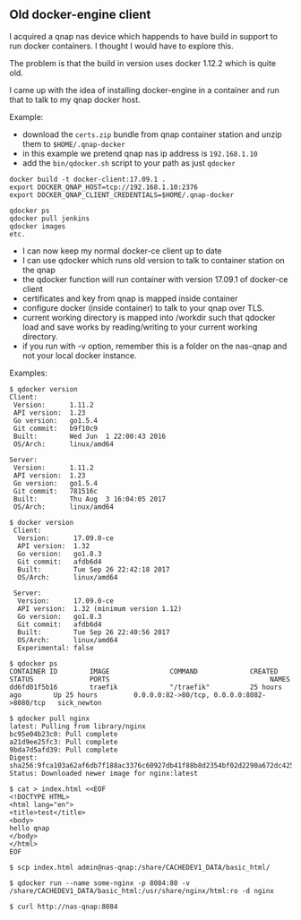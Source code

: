 Old docker-engine client
---

I acquired a qnap nas device which happends to have build in support to run docker containers. I thought I would have to explore this.

The problem is that the build in version uses docker 1.12.2 which is quite old.

I came up with the idea of installing docker-engine in a container and run that to talk
to my qnap docker host.

Example:
* download the `certs.zip` bundle from qnap container station and unzip them to `$HOME/.qnap-docker`
* in this example we pretend qnap nas ip address is `192.168.1.10`
* add the `bin/qdocker.sh` script to your path as just `qdocker`

```
docker build -t docker-client:17.09.1 .
export DOCKER_QNAP_HOST=tcp://192.168.1.10:2376
export DOCKER_QNAP_CLIENT_CREDENTIALS=$HOME/.qnap-docker

qdocker ps
qdocker pull jenkins
qdocker images
etc.
```

* I can now keep my normal docker-ce client up to date
* I can use qdocker which runs old version to talk to container station on the qnap
* the qdocker function will run container with version 17.09.1 of docker-ce client
* certificates and key from qnap is mapped inside container
* configure docker (inside container) to talk to your qnap over TLS.
* current working directory is mapped into /workdir such that qdocker load and save works by reading/writing to your current working directory.
* if you run with -v option, remember this is a folder on the nas-qnap and not your local docker instance.

Examples:
```
$ qdocker version
Client:
 Version:      1.11.2
 API version:  1.23
 Go version:   go1.5.4
 Git commit:   b9f10c9
 Built:        Wed Jun  1 22:00:43 2016
 OS/Arch:      linux/amd64

Server:
 Version:      1.11.2
 API version:  1.23
 Go version:   go1.5.4
 Git commit:   781516c
 Built:        Thu Aug  3 16:04:05 2017
 OS/Arch:      linux/amd64

$ docker version
 Client:
  Version:      17.09.0-ce
  API version:  1.32
  Go version:   go1.8.3
  Git commit:   afdb6d4
  Built:        Tue Sep 26 22:42:18 2017
  OS/Arch:      linux/amd64

 Server:
  Version:      17.09.0-ce
  API version:  1.32 (minimum version 1.12)
  Go version:   go1.8.3
  Git commit:   afdb6d4
  Built:        Tue Sep 26 22:40:56 2017
  OS/Arch:      linux/amd64
  Experimental: false

$ qdocker ps
CONTAINER ID        IMAGE               COMMAND             CREATED             STATUS              PORTS                                        NAMES
dd6fd01f5b16        traefik             "/traefik"          25 hours ago        Up 25 hours         0.0.0.0:82->80/tcp, 0.0.0.0:8082->8080/tcp   sick_newton

$ qdocker pull nginx
latest: Pulling from library/nginx
bc95e04b23c0: Pull complete
a21d9ee25fc3: Pull complete
9bda7d5afd39: Pull complete
Digest: sha256:9fca103a62af6db7f188ac3376c60927db41f88b8d2354bf02d2290a672dc425
Status: Downloaded newer image for nginx:latest

$ cat > index.html <<EOF
<!DOCTYPE HTML>
<html lang="en">
<title>test</title>
<body>
hello qnap
</body>
</html>
EOF

$ scp index.html admin@nas-qnap:/share/CACHEDEV1_DATA/basic_html/

$ qdocker run --name some-nginx -p 8084:80 -v /share/CACHEDEV1_DATA/basic_html:/usr/share/nginx/html:ro -d nginx

$ curl http://nas-qnap:8084
```
